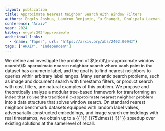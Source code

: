 ```yaml
---
layout: publication
title: Approximate Nearest Neighbor Search With Window Filters
authors: Engels Joshua, Landrum Benjamin, Yu Shangdi, Dhulipala Laxman, Shun Julian
conference: "Arxiv"
year: 2024
bibkey: engels2024approximate
additional_links:
  - {name: "Paper", url: "https://arxiv.org/abs/2402.00943"}
tags: ['ARXIV', 'Independent']
---
```

We define and investigate the problem of $\textit\{c-approximate window search\}$: approximate nearest neighbor search where each point in the dataset has a numeric label, and the goal is to find nearest neighbors to queries within arbitrary label ranges. Many semantic search problems, such as image and document search with timestamp filters, or product search with cost filters, are natural examples of this problem. We propose and theoretically analyze a modular tree-based framework for transforming an index that solves the traditional c-approximate nearest neighbor problem into a data structure that solves window search. On standard nearest neighbor benchmark datasets equipped with random label values, adversarially constructed embeddings, and image search embeddings with real timestamps, we obtain up to a \{\{ '\{\{' \}\}75\times\{\{ '\}\}' \}\} speedup over existing solutions at the same level of recall.

